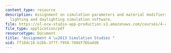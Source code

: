 ```yaml
---
content_type: resource
description: Assignment on simulation parameters and material modifiers in the Radiance
  lighting and daylighting simulation software.
file: https://ol-ocw-studio-app-production.s3.amazonaws.com/courses/4-430-daylighting-spring-2012/ff18dc16b2bb3f7ff958760df76badd8_MIT4_430S12_hw4.pdf
file_type: application/pdf
resourcetype: Document
title: "Assignment 4 \u2013 Simulation Studies "
uid: ff18dc16-b2bb-3f7f-f958-760df76badd8
---
```

